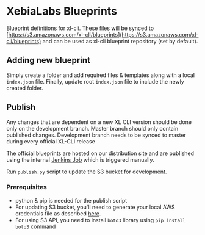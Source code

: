 # XebiaLabs Blueprints

Blueprint definitions for xl-cli. These files will be synced to [https://s3.amazonaws.com/xl-cli/blueprints](https://s3.amazonaws.com/xl-cli/blueprints) and can be used as xl-cli blueprint repository (set by default).

## Adding new blueprint

Simply create a folder and add required files & templates along with a local `index.json` file. Finally, update root `index.json` file to include the newly created folder.

## Publish

Any changes that are dependent on a new XL CLI version should be done only on the development branch. Master branch should only contain published changes. Development branch needs to be synced to master during every official XL-CLI release

The official blueprints are hosted on our distribution site and are published using the internal [Jenkins Job](https://jenkins-ng.xebialabs.com/jenkinsng/job/XL%20Devops%20As%20Code/job/Blueprints%20Release/) which is triggered manually.

Run `publish.py` script to update the S3 bucket for development.

### Prerequisites

- python & pip is needed for the publish script
- For updating S3 bucket, you'll need to generate your local AWS credentials file as described [here](https://docs.aws.amazon.com/cli/latest/userguide/cli-config-files.html).
- For using S3 API, you need to install `boto3` library using `pip install boto3` command
